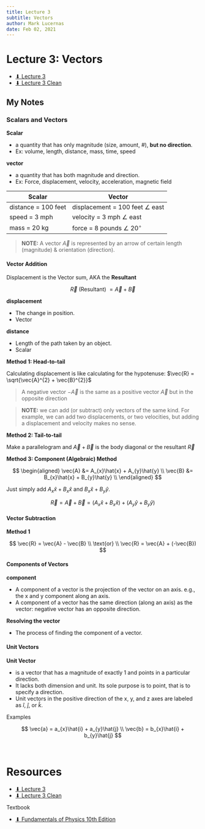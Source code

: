 ```yaml
---
title: Lecture 3
subtitle: Vectors
author: Mark Lucernas
date: Feb 02, 2021
---
```



# Lecture 3: Vectors

- [⬇ Lecture 3](file:../../../../files/winter-2021/PHYS-195/lectures/lecture3.pdf)
- [⬇ Lecture 3 Clean](file:../../../../files/winter-2021/PHYS-195/lectures/lecture3_clean.pdf)

## My Notes

### Scalars and Vectors

<a name="scalar-term">**Scalar**</a>

- a quantity that has only magnitude (size, amount, #), **but no direction**.
- Ex: volume, length, distance, mass, time, speed

<a name="vector-term">**vector**</a>

- a quantity that has both magnitude and direction.
- Ex: Force, displacement, velocity, acceleration, magnetic field

| Scalar              | Vector                                   |
|---------------------|------------------------------------------|
| distance = 100 feet | displacement = 100 feet $\angle{}$ east  |
| speed = 3 mph       | velocity = 3 mph $\angle{}$ east         |
| mass = 20 kg        | force = 8 pounds $\angle{}$ $20^{\circ}$ |

> **NOTE:** A vector $\vec{A}$ is represented by an arrow of certain length
(magnitude) & orientation (direction).

#### Vector Addition

Displacement is the Vector sum, AKA the **Resultant**

$$
\vec{R} \text{ (Resultant) } = \vec{A} + \vec{B}
$$

<a name="displacement-term">**displacement**</a>

- The change in position.
- Vector

<a name="distance-term">**distance**</a>

- Length of the path taken by an object.
- Scalar

**Method 1: Head-to-tail**

Calculating displacement is like calculating for the hypotenuse: $\vec{R}
= \sqrt{\vec{A}^{2} + \vec{B}^{2}}$

> A negative vector $-\vec{A}$ is the same as a positive vector $\vec{A}$ but in
the opposite direction

> **NOTE:** we can add (or subtract) only vectors of the same kind. For example,
we can add two displacements, or two velocities, but adding a displacement and
velocity makes no sense.

**Method 2: Tail-to-tail**

Make a parallelogram and $\vec{A} + \vec{B}$ is the body diagonal or the
resultant $\vec{R}$

**Method 3: Component (Algebraic) Method**

$$
\begin{aligned}
\vec{A} &= A_{x}\hat{x} + A_{y}\hat{y} \\
\vec{B} &= B_{x}\hat{x} + B_{y}\hat{y} \\
\end{aligned}
$$

Just simply add $A_{x}\hat{x} + B_{x}\hat{x}$ and $B_{x}\hat{x} + B_{y}\hat{y}$.

$$
\vec{R} = \vec{A} + \vec{B} = (A_{x}\hat{x} + B_{x}\hat{x}) + (A_{y}\hat{y} + B_{y}\hat{y})
$$


#### Vector Subtraction

**Method 1**

$$
\vec{R} = \vec{A} - \vec{B} \\
\text{or} \\
\vec{R} = \vec{A} + (-\vec{B})
$$

#### Components of Vectors

<a name="Component-term">**component**</a>

- A component of a vector is the projection of the vector on an axis. e.g., the
	x and y component along an axis.
- A component of a vector has the same direction (along an axis) as the vector:
	negative vector has an opposite direction.

<a name="resolving-the-vector-term">**Resolving the vector**</a>

- The process of finding the component of a vector.


#### Unit Vectors

<a name="unit-vector-term">**Unit Vector**</a>

- is a vector that has a magnitude of exactly 1 and points in a particular
	direction.
- It lacks both dimension and unit. Its sole purpose is to point, that is to
	specify a direction.
- Unit vectors in the positive direction of the x, y, and z axes are labeled as
	$\hat{i}$, $\hat{j}$, or $\hat{k}$.

Examples

$$
\vec{a} = a_{x}\hat{i} + a_{y}\hat{j} \\
\vec{b} = b_{x}\hat{i} + b_{y}\hat{j}
$$




<br>

# Resources

- [⬇ Lecture 3](file:../../../../files/winter-2021/PHYS-195/lectures/lecture3.pdf)
- [⬇ Lecture 3 Clean](file:../../../../files/winter-2021/PHYS-195/lectures/lecture3_clean.pdf)

Textbook

+ [⬇ Fundamentals of Physics 10th Edition](file:../../../../files/winter-2021/PHYS-195/FundamentalsOfPhysics_10thEdition.pdf)
